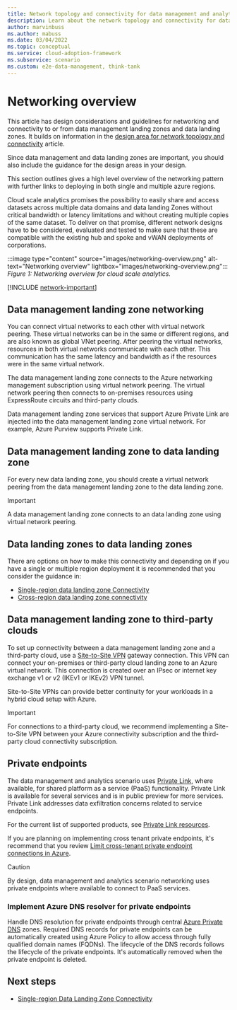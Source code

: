 ```yaml
---
title: Network topology and connectivity for data management and analytics landing zones
description: Learn about the network topology and connectivity for data management and analytics landing zones in Azure.
author: marvinbuss
ms.author: mabuss
ms.date: 03/04/2022
ms.topic: conceptual
ms.service: cloud-adoption-framework
ms.subservice: scenario
ms.custom: e2e-data-management, think-tank
---
```


# Networking overview

This article has design considerations and guidelines for networking and connectivity to or from data management landing zones and data landing zones. It builds on information in the [design area for network topology and connectivity](../../ready/enterprise-scale/network-topology-and-connectivity.md) article.

Since data management and data landing zones are important, you should also include the guidance for the design areas in your design.

This section outlines gives a high level overview of the networking pattern with further links to deploying in both single and multiple azure regions.

Cloud scale analytics promises the possibility to easily share and access datasets across multiple data domains and data landing Zones without critical bandwidth or latency limitations and without creating multiple copies of the same dataset. To deliver on that promise, different network designs have to be considered, evaluated and tested to make sure that these are compatible with the existing hub and spoke and vWAN deployments of corporations.

:::image type="content" source="images/networking-overview.png" alt-text="Networking overview" lightbox="images/networking-overview.png":::
*Figure 1: Networking overview for cloud scale analytics.*

[!INCLUDE [network-important](includes/network-important.md)]

## Data management landing zone networking

You can connect virtual networks to each other with virtual network peering. These virtual networks can be in the same or different regions, and are also known as global VNet peering. After peering the virtual networks, resources in both virtual networks communicate with each other. This communication has the same latency and bandwidth as if the resources were in the same virtual network.

The data management landing zone connects to the Azure networking management subscription using virtual network peering. The virtual network peering then connects to on-premises resources using ExpressRoute circuits and third-party clouds.

Data management landing zone services that support Azure Private Link are injected into the data management landing zone virtual network. For example, Azure Purview supports Private Link.

## Data management landing zone to data landing zone

For every new data landing zone, you should create a virtual network peering from the data management landing zone to the data landing zone.

> [!IMPORTANT]
> A data management landing zone connects to an data landing zone using virtual network peering.

## Data landing zones to data landing zones

There are options on how to make this connectivity and depending on if you have a single or multiple region deployment it is recommended that you consider the guidance in:

- [Single-region data landing zone Connectivity](eslz-network-considerations-single-region.md)
- [Cross-region data landing zone connectivity](eslz-network-considerations-cross-region.md)

## Data management landing zone to third-party clouds

To set up connectivity between a data management landing zone and a third-party cloud, use a [Site-to-Site VPN](/azure/vpn-gateway/vpn-gateway-create-site-to-site-rm-powershell) gateway connection. This VPN can connect your on-premises or third-party cloud landing zone to an Azure virtual network. This connection is created over an IPsec or internet key exchange v1 or v2 (IKEv1 or IKEv2) VPN tunnel.

Site-to-Site VPNs can provide better continuity for your workloads in a hybrid cloud setup with Azure.

> [!IMPORTANT]
> For connections to a third-party cloud, we recommend implementing a Site-to-Site VPN between your Azure connectivity subscription and the third-party cloud connectivity subscription.

## Private endpoints

The data management and analytics scenario uses [Private Link](/azure/private-link/private-link-service-overview), where available, for shared platform as a service (PaaS) functionality. Private Link is available for several services and is in public preview for more services. Private Link addresses data exfiltration concerns related to service endpoints.

For the current list of supported products, see [Private Link resources](/azure/private-link/private-endpoint-overview#private-link-resource).

If you are planning on implementing cross tenant private endpoints, it's recommend that you review [Limit cross-tenant private endpoint connections in Azure](../../ready/azure-best-practices/limit-cross-tenant-private-endpoint-connections.md).

> [!CAUTION]
> By design, data management and analytics scenario networking uses private endpoints where available to connect to PaaS services.

### Implement Azure DNS resolver for private endpoints

Handle DNS resolution for private endpoints through central [Azure Private DNS](/azure/dns/private-dns-overview) zones. Required DNS records for private endpoints can be automatically created using Azure Policy to allow access through fully qualified domain names (FQDNs). The lifecycle of the DNS records follows the lifecycle of the private endpoints. It's automatically removed when the private endpoint is deleted.

## Next steps

- [Single-region Data Landing Zone Connectivity](eslz-network-considerations-single-region.md)
